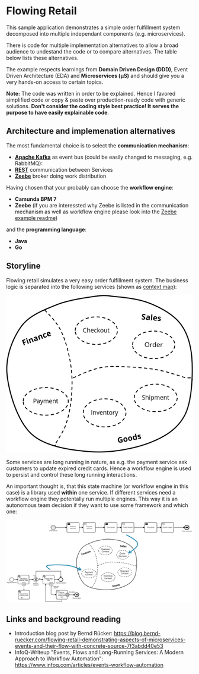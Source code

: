 # Flowing Retail

This sample application demonstrates a simple order fulfillment system decomposed into multiple independant components (e.g. microservices).

There is code for multiple implementation alternatives to allow a broad audience to undestand the code or to compare alternatives. The table below lists these alternatives.

The example respects learnings from **Domain Driven Design (DDD)**, Event Driven Architecture (EDA) and **Microservices (µS)** and should give you a very hands-on access to certain topics.

**Note:** The code was written in order to be explained. Hence I favored simplified code or copy & paste over production-ready code with generic solutions. **Don't consider the coding style best practice! It serves the purpose to have easily explainable code**.

## Architecture and implemenation alternatives

The most fundamental choice is to select the **communication mechanism**:

* **[Apache Kafka](kafka/)** as event bus (could be easily changed to messaging, e.g. RabbitMQ): [](docs/architecture.png)
* **[REST](rest/)** communication between Services
* **[Zeebe](zeebe/)** broker doing work distribution

Having chosen that your probably can choose the **workflow engine**:

* **Camunda BPM 7**
* **Zeebe** (if you are interessted why Zeebe is listed in the communication mechanism as well as workflow engine please look into the [Zeebe example readme](zeebe/))

and the **programming language**:

* **Java**
* **Go**

## Storyline

Flowing retail simulates a very easy order fulfillment system. The business logic is separated into the following services (shown as [context map](https://www.infoq.com/articles/ddd-contextmapping)):

![Microservices](docs/context-map.png)

Some services are long running in nature, as e.g. the payment service ask customers to update expired credit cards. Hence a workflow engine is used to persist and control these long running interactions.

An important thought is, that this state machine (or workflow engine in this case) is a library used **within** one service. If different services need a workflow engine they potentally run multiple engines. This way it is an autonomous team decision if they want to use some framework and which one:

![Events and Commands](docs/workflow-in-service.png)


## Links and background reading

* Introduction blog post by Bernd Rücker: https://blog.bernd-ruecker.com/flowing-retail-demonstrating-aspects-of-microservices-events-and-their-flow-with-concrete-source-7f3abdd40e53
* InfoQ-Writeup "Events, Flows and Long-Running Services: A Modern Approach to Workflow Automation": https://www.infoq.com/articles/events-workflow-automation
